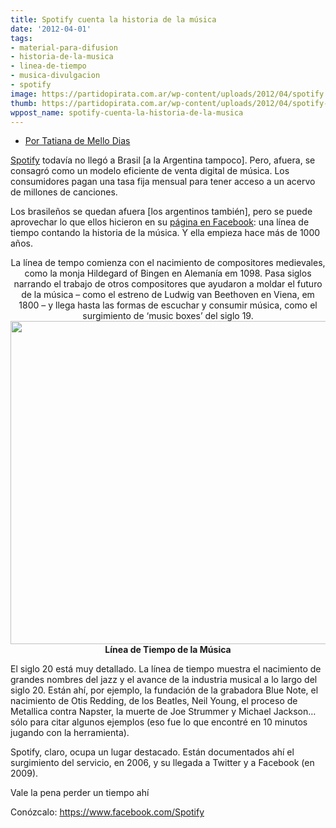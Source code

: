 ```yaml
---
title: Spotify cuenta la historia de la música
date: '2012-04-01'
tags:
- material-para-difusion
- historia-de-la-musica
- linea-de-tiempo
- musica-divulgacion
- spotify
image: https://partidopirata.com.ar/wp-content/uploads/2012/04/spotify.jpg
thumb: https://partidopirata.com.ar/wp-content/uploads/2012/04/spotify-150x150.jpg
wppost_name: spotify-cuenta-la-historia-de-la-musica
---
```


<ul>
	<li><a href="http://blogs.estadao.com.br/tatiana-dias/spotify-conta-a-historia-da-musica/" target="_blank">Por Tatiana de Mello Dias</a></li>
</ul>
<a href="http://www.spotify.com/int/" target="_blank">Spotify</a> todavía no llegó a Brasil [a la Argentina tampoco]. Pero, afuera, se consagró como un modelo eficiente de venta digital de música. Los consumidores pagan una tasa fija mensual para tener acceso a un acervo de millones de canciones.

Los brasileños se quedan afuera [los argentinos también], pero se puede aprovechar lo que ellos hicieron en su <a href="https://www.facebook.com/Spotify" target="_blank">página en Facebook</a>: una línea de tiempo contando la historia de la música. Y ella empieza hace más de 1000 años.
<p style="text-align: center;">La línea de tempo comienza con el nacimiento de compositores medievales, como la monja Hildegard of Bingen en Alemanía em 1098. Pasa siglos narrando el trabajo de otros compositores que ayudaron a moldar el futuro de la música – como el estreno de Ludwig van Beethoven en Viena, em 1800 – y llega hasta las formas de escuchar y consumir música, como el surgimiento de ‘music boxes’ del siglo 19.
<a href="https://partidopirata.com.ar/wp-content/uploads/2012/04/spotify.jpg"><img class="aligncenter size-full wp-image-3699" title="Línea de Tiempo de spotify" src="https://partidopirata.com.ar/wp-content/uploads/2012/04/spotify.jpg" alt="" width="510" height="517" /></a><strong>Línea de Tiempo de la Música</strong></p>
El siglo 20 está muy detallado. La línea de tiempo muestra el nacimiento de grandes nombres del jazz y el avance de la industria musical a lo largo del siglo 20. Están ahí, por ejemplo, la fundación de la grabadora Blue Note, el nacimiento de Otis Redding, de los Beatles, Neil Young, el proceso de Metallica contra Napster, la muerte de Joe Strummer y Michael Jackson… sólo para citar algunos ejemplos (eso fue lo que encontré en 10 minutos jugando con la herramienta).

Spotify, claro, ocupa un lugar destacado. Están documentados ahí el surgimiento del servicio, en 2006, y su llegada a Twitter y a Facebook (en 2009).

Vale la pena perder un tiempo ahí

Conózcalo: <a title="https://www.facebook.com/Spotify" href="https://www.facebook.com/Spotify" target="_blank">https://www.facebook.com/Spotify</a>

